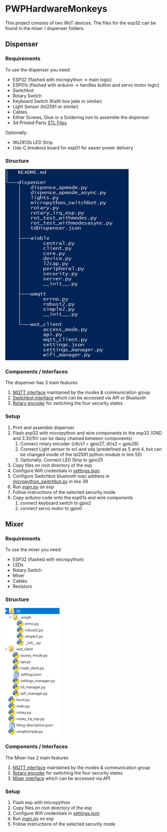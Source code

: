 # PWPHardwareMonkeys

This project consists of two WoT devices. The files for the esp32 can be found in the mixer / dispenser folders.

##  Dispenser

### Requirements

To use the dispenser you need:

- ESP32 (flashed with micropython -> main logic)
- ESP01s (flashed with arduino -> handles button and servo motor logic)
- Switchbot
- Rotary Switch
- Keyboard Switch (Kailh box jade or similar)
- Light Sensor (tsl2591 or similar)
- Cables
- Either Screws, Glue or a Soldering iron to assemble the dispenser
- 3d Printed Parts [STL Files](dispenser/dispenser_stls)

Optionally:
- Ws2812b LED Strip
- Usb-C breakout board for esp01 for easier power delivery

### Structure
![image](structure_dispenser.png)

### Components / Interfaces
The dispenser has 3 main features

1. [MQTT interface](dispenser/wot_client/api.py) maintained by the modes & communication group 
2. [Switchbot interface](dispenser/micropython_switchbot.py) which can be accessed via API or Bluetooth
3. [Rotary encoder](dispenser/rotary_irq_esp.py) for switching the four security states

### Setup

1. Print and assemble dispenser 
2. Flash esp32 with micropython and wire components to the esp32 (GND and 3.3V/5V can be daisy chained between components)
    1. Connect rotary encoder (clk/s1 = gpio27, dt/s2 = gpio26)
    2. Connect Light sensor to scl and sda (predefined as 5 and 4, but can be changed inside of the tsl2591 python module in line 55)
    3. Optionally: Connect LED Strip to gpio25
3. Copy files on root directory of the esp
4. Configure Wifi credentials in [settings.json](dispenser/wot_client/settings.json)
5. Configure Switchbot bluetooth mac address in [micropython_switchbot.py](dispenser/micropython_switchbot.py) in line 39
6. Run [main.py](dispenser/main.py) on esp
7. Follow instructions of the selected security mode
8. Copy arduino code onto the esp01s and wire components 
    1. connect keyboard switch to gpio2
    2. connect servo motor to gpio0

## Mixer

### Requirements

To use the mixer you need:

- ESP32 (flashed with micropython)
- LEDs
- Rotary Switch
- Mixer
- Cables
- Resistors

### Structure
![image](structure_mixer.png)

### Components / Interfaces
The Mixer has 2 main features

1. [MQTT interface](mixer/wot_client/api.py) maintained by the modes & communication group 
2. [Rotary encoder](mixer/rotary_irq_esp.py) for switching the four security states
2. [Mixer interface](mixer/main.py) which can be accessed via API

### Setup

1. Flash esp with micropython
2. Copy files on root directory of the esp
3. Configure Wifi credentials in [settings.json](mixer/wot_client/settings.json)
4. Run [main.py](mixer/main.py) on esp
5. Follow instructions of the selected security mode